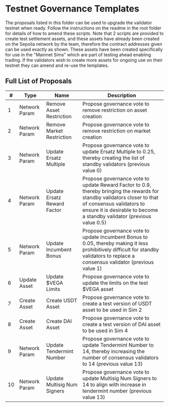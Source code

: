 # Testnet Governance Templates

The proposals listed in this folder can be used to upgrade the validator testnet when ready.
Follow the instructions on the readme in the root folder for details of how to amend these scripts.
Note that 2 scripts are provided to create test settlement assets, and these assets have already been created on the Sepolia network by the team, therefore the contract addresses given can be used exactly as shown.  These assets have been created specifically for use in the "Mainnet Sims" which are part of testing ahead enabling trading.  If the validators wish to create more assets for ongoing use on their testnet they can amend and re-use the templates.

## Full List of Proposals

  
  | #   | Type           | Name                        | Description |
  | --- | -------------- |---------------------------- |----------- |
  | 1   | Network Param  |Remove Asset Restriction     |Propose governance vote to remove restriction on asset creation       |
  | 2   | Network Param  |Remove Market Restriction    |Propose governance vote to remove restriction on market creation       |
  | 3   | Network Param  |Update Ersatz Multiple       |Propose governance vote to update Ersatz Multiple to 0.25, thereby creating the list of standby validators (previous value 0)       |
  | 4   | Network Param  |Update Ersatz Reward Factor  |Propose governance vote to update Reward Factor to 0.9, thereby bringing the rewards for standby validators closer to that of consensus validators to ensure it is desirable to become a standby validator (previous value 0.5)|
  | 5  | Network Param  |Update Incumbent Bonus       |Propose governance vote to update Incumbent Bonus to 0.05, thereby making it less prohibitively difficult for standby validators to replace a consensus validator (previous value 1)      |
  | 6   | Update Asset   |Update $VEGA Limits          |Propose governance vote to update the limits on the test $VEGA asset|
  | 7   | Create Asset   |Create USDT Asset            |Propose governance vote to create a test version of USDT asset to be used in Sim 2      |
  | 8   | Create Asset   |Create DAI Asset             |Propose governance vote to create a test version of DAI asset to be used in Sim 4       |
  | 9  | Network Param  |Update Tendermint Number     |Propose governance vote to update Tendermint Number to 14, thereby increasing the number of consensus validators to 14 (previous value 13)       |
  | 10  | Network Param  |Update Multisig Num Signers  |Propose governance vote to update Multisig Num Signers to 14 to align with increase in tendermint number (previous value 13)       |
  
  
